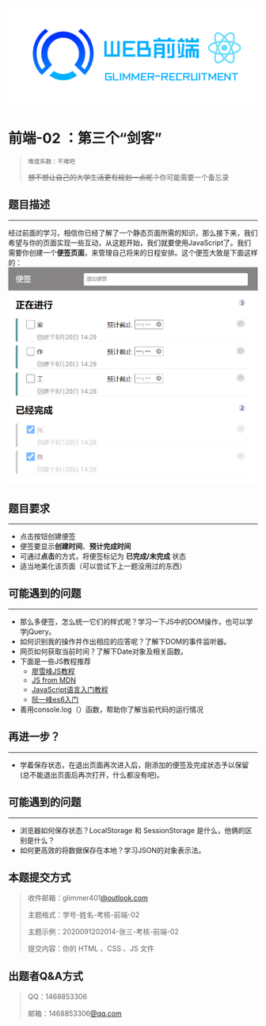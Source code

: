 
![](image/front.png)

# 前端-02 ：第三个“剑客”

> `难度系数：不难吧`
>  
> ~~想不想让自己的大学生活更有规划一点呢？~~你可能需要一个备忘录

## 题目描述

---

经过前面的学习，相信你已经了解了一个静态页面所需的知识，那么接下来，我们希望与你的页面实现一些互动，从这题开始，我们就要使用JavaScript了。我们需要你创建一个**便签页面**，来管理自己将来的日程安排。这个便签大致是下面这样的：![ZDMZV0[LCM33]YMKY5H5QL2.png](image\ZDMZV0[LCM33]YMKY5H5QL2.png)

## 题目要求

---

- 点击按钮创建便签
- 便签要显示**创建时间**、**预计完成时间**
- 可通过**点击**的方式，将便签标记为 **已完成/未完成** 状态
- 适当地美化该页面（可以尝试下上一题没用过的东西）

## 可能遇到的问题

---

-  那么多便签，怎么统一它们的样式呢？学习一下JS中的DOM操作，也可以学学jQuery。 
-  如何识别我的操作并作出相应的应答呢？了解下DOM的事件监听器。 
-  网页如何获取当前时间？了解下Date对象及相关函数。 
-  下面是一些JS教程推荐 
   - [廖雪峰JS教程](https://www.liaoxuefeng.com/wiki/1022910821149312)
   - [JS from MDN](https://developer.mozilla.org/en-US/docs/Web/JavaScript)
   - [JavaScript语言入门教程](https://wangdoc.com/javascript/)
   - [阮一峰es6入门](https://es6.ruanyifeng.com/)
-  善用console.log（）函数，帮助你了解当前代码的运行情况 

## 再进一步？

---

- 学着保存状态，在退出页面再次进入后，刚添加的便签及完成状态予以保留(总不能退出页面后再次打开，什么都没有吧)。

## 可能遇到的问题

---

- 浏览器如何保存状态？LocalStorage 和 SessionStorage 是什么，他俩的区别是什么？
- 如何更高效的将数据保存在本地？学习JSON的对象表示法。

## 本题提交方式

> 收件邮箱：glimmer401[@outlook.com ](/outlook.com ) 
>  
> 主题格式：学号-姓名-考核-前端-02
>  
> 主题示例：2020091202014-张三-考核-前端-02
>  
> 提交内容：你的 HTML 、CSS 、JS 文件


## 出题者Q&A方式

> QQ：1468853306
>  
> 邮箱：1468853306[@qq.com ](/qq.com ) 

